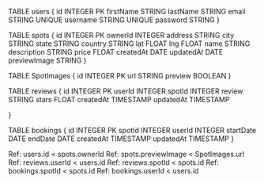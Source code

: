 TABLE users {
  id INTEGER PK
  firstName STRING
  lastName STRING
  email STRING UNIQUE
  username STRING UNIQUE
  password STRING
}

TABLE spots {
  id INTEGER PK
  ownerId INTEGER
  address STRING
  city STRING
  state STRING
  country STRING
  lat FLOAT
  lng FLOAT
  name STRING
  description STRING
  price FLOAT
  createdAt DATE
  updatedAt DATE
  previewImage STRING
}

TABLE SpotImages {
  id INTEGER PK
  url STRING
  preview BOOLEAN
}

TABLE reviews {
  id INTEGER PK
  userId INTEGER
  spotId INTEGER
  review STRING
  stars FLOAT
  createdAt TIMESTAMP
  updatedAt TIMESTAMP

}

TABLE bookings {
  id INTEGER PK
  spotId INTEGER
  userId INTEGER
  startDate DATE
  endDate DATE
  createdAt TIMESTAMP
  updatedAt TIMESTAMP
}

Ref: users.id < spots.ownerId
Ref: spots.previewImage < SpotImages.url
Ref: reviews.userId < users.id
Ref: reviews.spotId < spots.id
Ref: bookings.spotId < spots.id
Ref: bookings.userId < users.id

